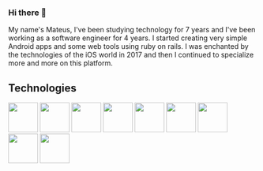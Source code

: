 ### Hi there 👋

My name's Mateus, I've been studying technology for 7 years and I've been working as a software engineer for 4 years. I started creating very simple Android apps and some web tools using ruby on rails. I was enchanted by the technologies of the iOS world in 2017 and then I continued to specialize more and more on this platform. 


## Technologies
<p float="left">
  <img src="https://cdn.jsdelivr.net/gh/devicons/devicon/icons/swift/swift-original.svg" width="60" height="60"/>
  <img src="https://cdn.jsdelivr.net/gh/devicons/devicon/icons/objectivec/objectivec-plain.svg" width="60" height="60"/>
  <img src="https://cdn.jsdelivr.net/gh/devicons/devicon/icons/bash/bash-original.svg" width="60" height="60"/>
  <img src="https://upload.wikimedia.org/wikipedia/en/thumb/7/7d/Bazel_logo.svg/2048px-Bazel_logo.svg.png" width="60" height="60"/>
  <img src="https://cdn.jsdelivr.net/gh/devicons/devicon/icons/git/git-original.svg" width="60" height="60"/>
  <img src="https://cdn.jsdelivr.net/gh/devicons/devicon/icons/vim/vim-original.svg" width="60" height="60"/>
  <img src="https://cdn.jsdelivr.net/gh/devicons/devicon/icons/ruby/ruby-original.svg" width="60" height="60"/>
  <img src="https://static-00.iconduck.com/assets.00/fastlane-icon-512x495-lmuhwr6f.png" width="60" height="60">
  <img src="https://cdn.jsdelivr.net/gh/devicons/devicon/icons/firebase/firebase-plain.svg" width="60" height="60"/>
</p>
